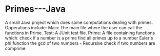 # Primes---Java
A small Java project which does some computations dealing with primes.
Opperations include:
Main:
  The main file where the user can call the functions in Prime.
Test:
  A JUnit test file.
Prime:
  A file containing functions which:
    check if a number is a prime
  	find all primes up to a number
  	Euler's phi function
 		the gcd of two numbers - Recursive
    check if two numbers are comprime
